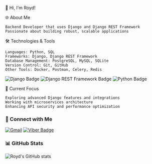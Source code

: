 👋 Hi, I'm Royd!


🌐 About Me

    Backend Developer that uses Django and Django REST Framework
    Passionate about building robust, scalable applications
    

🛠️ Technologies & Tools

    Languages: Python, SQL
    Frameworks: Django, Django REST Framework
    Database Management: PostgreSQL, MySQL, SQLite
    Version Control: Git, GitHub
    Other Tools: Docker, Postman, Celery, Redis

![Django Badge](https://img.shields.io/badge/Django-092E20?style=for-the-badge&logo=django&logoColor=green) ![Django REST Framework Badge](https://img.shields.io/badge/django%20rest-ff1709?style=for-the-badge&logo=django&logoColor=white) ![Python Badge](https://img.shields.io/badge/Python-FFD43B?style=for-the-badge&logo=python&logoColor=blue)

🚀 Current Focus

    Exploring advanced Django features and integrations
    Working with microservices architecture
    Enhancing API security and performance optimization

### 💼 Connect with Me
[![Gmail](https://img.shields.io/badge/Gmail-contact%40example.com-blue?style=for-the-badge&logo=gmail)](mailto:catalunesroy@gmail.com)
[![Viber Badge](https://img.shields.io/badge/viber-685EA9?style=for-the-badge&logo=viber&logoColor=white)](viber://add?number=09383400563)

### 📊 GitHub Stats
![Royd's GitHub stats](https://github-readme-stats.vercel.app/api?username=Royd0101&show_icons=true&theme=radical)





<!---
Royd0101/Royd0101 is a ✨ special ✨ repository because its `README.md` (this file) appears on your GitHub profile.
--->
